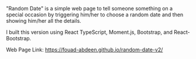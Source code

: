 "Random Date" is a simple web page to tell someone something on a special occasion by triggering him/her to choose a random date and then showing him/her all the details.

I built this version using React TypeScript, Moment.js, Bootstrap, and React-Bootstrap.

Web Page Link: https://fouad-abdeen.github.io/random-date-v2/
